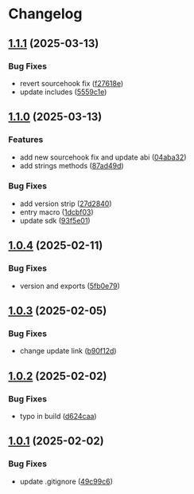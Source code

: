 # Changelog

## [1.1.1](https://github.com/untrustedmodders/polyhook/compare/v1.1.0...v1.1.1) (2025-03-13)


### Bug Fixes

* revert sourcehook fix ([f27618e](https://github.com/untrustedmodders/polyhook/commit/f27618e275935ee1ec951330cfce6d642a2591ee))
* update includes ([5559c1e](https://github.com/untrustedmodders/polyhook/commit/5559c1e70c0451d431bdbafd981b9fa6c1272461))

## [1.1.0](https://github.com/untrustedmodders/polyhook/compare/v1.0.4...v1.1.0) (2025-03-13)


### Features

* add new sourcehook fix and update abi ([04aba32](https://github.com/untrustedmodders/polyhook/commit/04aba323ad6da224e4f6a8a46a1873e2d2176c5a))
* add strings methods ([87ad49d](https://github.com/untrustedmodders/polyhook/commit/87ad49dcb159d77424d330fd880dae9f0fde6354))


### Bug Fixes

* add version strip ([27d2840](https://github.com/untrustedmodders/polyhook/commit/27d2840482d8bf61d70decb05285a78c9c83b4d6))
* entry macro ([1dcbf03](https://github.com/untrustedmodders/polyhook/commit/1dcbf03725252ccb86284d6d2de81822e0a996af))
* update sdk ([93f5e01](https://github.com/untrustedmodders/polyhook/commit/93f5e0176f50f46e12db82648949a36f3cacd389))

## [1.0.4](https://github.com/untrustedmodders/polyhook/compare/v1.0.3...v1.0.4) (2025-02-11)


### Bug Fixes

* version and exports ([5fb0e79](https://github.com/untrustedmodders/polyhook/commit/5fb0e7956830f388ff7501dec862b849ce79e8e2))

## [1.0.3](https://github.com/untrustedmodders/polyhook/compare/v1.0.2...v1.0.3) (2025-02-05)


### Bug Fixes

* change update link ([b90f12d](https://github.com/untrustedmodders/polyhook/commit/b90f12d09e61abecce06af7d0eca4bb817d59f72))

## [1.0.2](https://github.com/untrustedmodders/polyhook/compare/v1.0.1...v1.0.2) (2025-02-02)


### Bug Fixes

* typo in build ([d624caa](https://github.com/untrustedmodders/polyhook/commit/d624caa2d6a1c51e4d739283d1180230a78d5d33))

## [1.0.1](https://github.com/untrustedmodders/polyhook/compare/v1.0.0...v1.0.1) (2025-02-02)


### Bug Fixes

* update .gitignore ([49c99c6](https://github.com/untrustedmodders/polyhook/commit/49c99c6fe23c539348cb841c54b941b7ede63f95))
